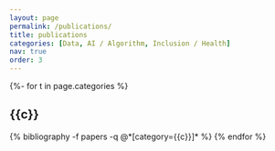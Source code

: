 ```yaml
---
layout: page
permalink: /publications/
title: publications
categories: [Data, AI / Algorithm, Inclusion / Health]
nav: true
order: 3
---
```

<!-- _pages/publications.md -->
<div class="publications">

{%- for t in page.categories %}
  <h2 class="category">{{c}}</h2>
  {% bibliography -f papers -q @*[category={{c}}]* %}
{% endfor %}

</div>
